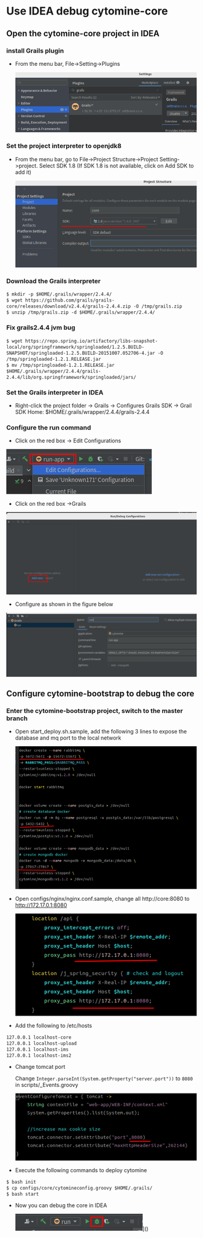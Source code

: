 # Use IDEA debug cytomine-core

## Open the cytomine-core project in IDEA

### install Grails plugin
- From the menu bar, File->Setting->Plugins

    ![img.png](core/grails_plugin.png)

### Set the project interpreter to openjdk8
- From the menu bar, go to File->Project Structure->Project Setting->project. Select SDK 1.8 (If SDK 1.8 is not available, click on Add SDK to add it)

    ![img.png](core/sdk.png)

### Download the Grails interpreter
```
$ mkdir -p $HOME/.grails/wrapper/2.4.4/
$ wget https://github.com/grails/grails-core/releases/download/v2.4.4/grails-2.4.4.zip -O /tmp/grails.zip
$ unzip /tmp/grails.zip -d $HOME/.grails/wrapper/2.4.4/
```

### Fix grails2.4.4 jvm bug
```
$ wget https://repo.spring.io/artifactory/libs-snapshot-local/org/springframework/springloaded/1.2.5.BUILD-SNAPSHOT/springloaded-1.2.5.BUILD-20151007.052706-4.jar -O /tmp/springloaded-1.2.1.RELEASE.jar
$ mv /tmp/springloaded-1.2.1.RELEASE.jar $HOME/.grails/wrapper/2.4.4/grails-2.4.4/lib/org.springframework/springloaded/jars/
```
### Set the Grails interpreter in IDEA
- Right-click the project folder -> Grails -> Configures Grails SDK -> Grail SDK Home: $HOME/.grails/wrapper/2.4.4/grails-2.4.4

### Configure the run command

- Click on the red box -> Edit Configurations

![img.png](core/config_run_cmd.png)

- Click on the red box ->Grails

![img.png](core/add_new_configuration.png)

- Configure as shown in the figure below

![img.png](core/run_cmd_config.png)


## Configure cytomine-bootstrap to debug the core
### Enter the cytomine-bootstrap project, switch to the master branch

- Open start_deploy.sh.sample, add the following 3 lines to expose the database and mq port to the local network
    
    ![img.png](core/port.png)

- Open configs/nginx/nginx.conf.sample, change all http://core:8080 to http://172.17.0.1:8080

    ![img.png](core/nginx_core.png)

- Add the following to /etc/hosts
```
127.0.0.1 localhost-core
127.0.0.1 localhost-upload
127.0.0.1 localhost-ims
127.0.0.1 localhost-ims2
```
- Change tomcat port

  Change `Integer.parseInt(System.getProperty("server.port"))` to `8080` in scripts/_Events.groovy

  ![img.png](core/tomcat_port.png)
- Execute the following commands to deploy cytomine
```
$ bash init
$ cp configs/core/cytomineconfig.groovy $HOME/.grails/
$ bash start
```



- Now you can debug the core in IDEA

    ![img.png](core/core_debug.png)]()